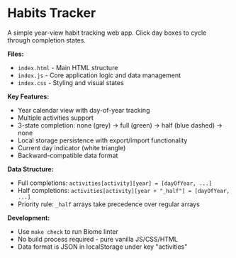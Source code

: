 # Habits Tracker

A simple year-view habit tracking web app. Click day boxes to cycle through completion states.

**Files:**
- `index.html` - Main HTML structure
- `index.js` - Core application logic and data management
- `index.css` - Styling and visual states

**Key Features:**
- Year calendar view with day-of-year tracking
- Multiple activities support
- 3-state completion: none (grey) → full (green) → half (blue dashed) → none
- Local storage persistence with export/import functionality
- Current day indicator (white triangle)
- Backward-compatible data format

**Data Structure:**
- Full completions: `activities[activity][year] = [dayOfYear, ...]`
- Half completions: `activities[activity][year + "_half"] = [dayOfYear, ...]`
- Priority rule: `_half` arrays take precedence over regular arrays

**Development:**
- Use `make check` to run Biome linter
- No build process required - pure vanilla JS/CSS/HTML
- Data format is JSON in localStorage under key "activities"